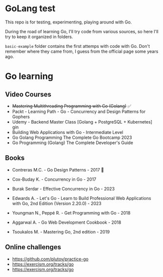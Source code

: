 # GoLang test

This repo is for testing, experimenting, playing around with Go.

During the road of learning Go, I'll try code from various sources, so here I'll try to keep it organized in folders.

`basic-example` folder contains the first attemps with code with Go. Don't remember where they came from, I guess from the official page some years ago.


# Go learning
## Video Courses
- ~~Mastering Multithreading Programming with Go (Golang)~~ ✅
- Packt - Learning Path - Go - Concurrency and Design Patterns for Gophers
- Udemy - Backend Master Class [Golang + PostgreSQL + Kubernetes] gin
- Building Web Applications with Go - Intermediate Level
- Go Golang Programming The Complete Go Bootcamp 2023
- Go Programming (Golang) The Complete Developer's Guide

## Books
 - Contreras M.C. - Go Design Patterns - 2017 💪
- Cox-Buday K. - Concurrency in Go - 2017

- Burak Serdar - Effective Concurrency in Go - 2023
- Edwards A. - Let's Go - Learn to Build Professional Web Applications with Go, 2nd Edition (Version 2.20.0) - 2023
- Youngman N., Peppé R. - Get Programming with Go - 2018
- Aggarwal A. - Go Web Development Cookbook - 2018
- Tsoukalos M. - Mastering Go, 2nd edition - 2019

## Online challenges
- https://github.com/plutov/practice-go
- https://exercism.org/tracks/go
- https://exercism.org/tracks/go
